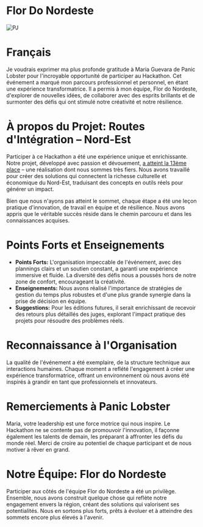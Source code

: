 # Flor Do Nordeste

![PJ](https://github.com/user-attachments/assets/8e0b59f9-8cbf-42f8-9a83-619b488025de)

# Français

Je voudrais exprimer ma plus profonde gratitude à Maria Guevara de Panic Lobster pour l'incroyable opportunité de participer au Hackathon. Cet événement a marqué mon parcours professionnel et personnel, en étant une expérience transformatrice. Il a permis à mon équipe, Flor do Nordeste, d'explorer de nouvelles idées, de collaborer avec des esprits brillants et de surmonter des défis qui ont stimulé notre créativité et notre résilience.

# À propos du Projet: Routes d'Intégration – Nord-Est

Participer à ce Hackathon a été une expérience unique et enrichissante. Notre projet, développé avec passion et dévouement, [a atteint la 13ème place](https://repositorio.enap.gov.br/jspui/bitstream/1/8037/6/Resultado%20Final%20Impulso%20Regional%20Hackathon%20Comunicado_25.pdf) – une réalisation dont nous sommes très fiers. Nous avons travaillé pour créer des solutions qui connectent la richesse culturelle et économique du Nord-Est, traduisant des concepts en outils réels pour générer un impact.

Bien que nous n'ayons pas atteint le sommet, chaque étape a été une leçon pratique d'innovation, de travail en équipe et de résilience. Nous avons appris que le véritable succès réside dans le chemin parcouru et dans les connaissances acquises.

# Points Forts et Enseignements

- **Points Forts:** L'organisation impeccable de l'événement, avec des plannings clairs et un soutien constant, a garanti une expérience immersive et fluide. La diversité des défis nous a poussés hors de notre zone de confort, encourageant la créativité.
- **Enseignements:** Nous avons réalisé l'importance de stratégies de gestion du temps plus robustes et d'une plus grande synergie dans la prise de décision en équipe.
- **Suggestions:** Pour les éditions futures, il serait enrichissant de recevoir des retours plus détaillés des juges, explorant l'impact pratique des projets pour résoudre des problèmes réels.

# Reconnaissance à l'Organisation

La qualité de l'événement a été exemplaire, de la structure technique aux interactions humaines. Chaque moment a reflété l'engagement à créer une expérience transformatrice, offrant un environnement où nous avons été inspirés à grandir en tant que professionnels et innovateurs.

# Remerciements à Panic Lobster

Maria, votre leadership est une force motrice qui nous inspire. Le Hackathon ne se contente pas de promouvoir l'innovation, il façonne également les talents de demain, les préparant à affronter les défis du monde réel. Merci de croire au potentiel de chaque participant et de nous motiver à rêver en grand.

# Notre Équipe: Flor do Nordeste

Participer aux côtés de l'équipe Flor do Nordeste a été un privilège. Ensemble, nous avons construit quelque chose qui reflète notre engagement envers la région, créant des solutions qui valorisent ses potentialités. Nous en sortons plus forts, prêts à évoluer et à atteindre des sommets encore plus élevés à l'avenir.
